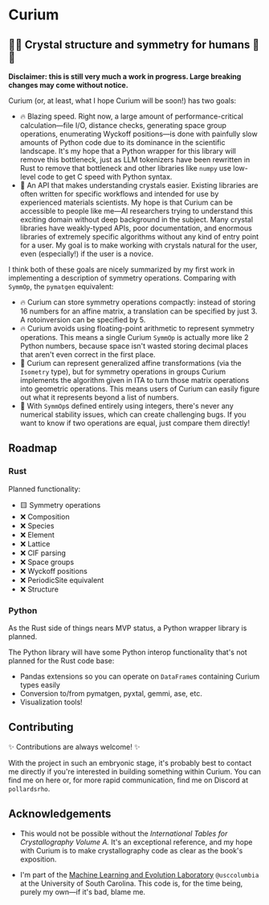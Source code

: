 
# Curium

## 🦀💎 Crystal structure and symmetry for humans 💎🦀

**Disclaimer: this is still very much a work in progress. Large breaking changes may come without notice.**

Curium (or, at least, what I hope Curium will be soon!) has two goals:

- 🔥 Blazing speed. Right now, a large amount of performance-critical calculation—file I/O, distance checks, generating space group operations, enumerating Wyckoff positions—is done with painfully slow amounts of Python code due to its dominance in the scientific landscape. It's my hope that a Python wrapper for this library will remove this bottleneck, just as LLM tokenizers have been rewritten in Rust to remove that bottleneck and other libraries like `numpy` use low-level code to get C speed with Python syntax.
- 🔬 An API that makes understanding crystals easier. Existing libraries are often written for specific workflows and intended for use by experienced materials scientists. My hope is that Curium can be accessible to people like me—AI researchers trying to understand this exciting domain without deep background in the subject. Many crystal libraries have weakly-typed APIs, poor documentation, and enormous libraries of extremely specific algorithms without any kind of entry point for a user. My goal is to make working with crystals natural for the user, even (especially!) if the user is a novice.

I think both of these goals are nicely summarized by my first work in implementing a description of symmetry operations. Comparing with `SymmOp`, the `pymatgen` equivalent:

- 🔥 Curium can store symmetry operations compactly: instead of storing 16 numbers for an affine matrix, a translation can be specified by just 3. A rotoinversion can be specified by 5.
- 🔥 Curium avoids using floating-point arithmetic to represent symmetry operations. This means a single Curium `SymmOp` is actually more like 2 Python numbers, because space isn't wasted storing decimal places that aren't even correct in the first place.
- 🔬 Curium can represent generalized affine transformations (via the `Isometry` type), but for symmetry operations in groups Curium implements the algorithm given in ITA to turn those matrix operations into geometric operations. This means users of Curium can easily figure out what it represents beyond a list of numbers.
- 🔬 With `SymmOp`s defined entirely using integers, there's never any numerical stability issues, which can create challenging bugs. If you want to know if two operations are equal, just compare them directly!



## Roadmap

### Rust

Planned functionality:
- 🟨 Symmetry operations
- ❌ Composition
- ❌ Species
- ❌ Element
- ❌ Lattice
- ❌ CIF parsing
- ❌ Space groups
- ❌ Wyckoff positions
- ❌ PeriodicSite equivalent
- ❌ Structure

### Python
As the Rust side of things nears MVP status, a Python wrapper library is planned.

The Python library will have some Python interop functionality that's not planned for the Rust code base:

- Pandas extensions so you can operate on `DataFrame`s containing Curium types easily
- Conversion to/from pymatgen, pyxtal, gemmi, ase, etc.
- Visualization tools!
## Contributing

✨ Contributions are always welcome! ✨

With the project in such an embryonic stage, it's probably best to contact me directly if you're interested in building something within Curium. You can find me on here or, for more rapid communication, find me on Discord at `pollardsrho`.


## Acknowledgements

 - This would not be possible without the *International Tables for Crystallography Volume A.* It's an exceptional reference, and my hope with Curium is to make crystallography code as clear as the book's exposition.

- I'm part of the [Machine Learning and Evolution Laboratory](https://mleg.cse.sc.edu/) `@usccolumbia` at the University of South Carolina. This code is, for the time being, purely my own—if it's bad, blame me.